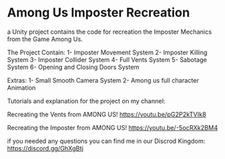 # Among Us Imposter Recreation
 a Unity project contains the code for recreation the Imposter Mechanics from the Game Among Us.
 
 The Project Contain:
 1- Imposter Movement System
 2- Imposter Killing System
 3- Imposter Collider System
 4- Full Vents System
 5- Sabotage System
 6- Opening and Closing Doors System
 
 Extras:
 1- Small Smooth Camera System
 2- Among us full character Animation
 
 Tutorials and explanation for the project on my channel:
 
 Recreating the Vents from AMONG US!
 https://youtu.be/pG2P2kTVIk8
 
 Recreating the Imposter from AMONG US!
 https://youtu.be/-5ocRXk2BM4
 
 if you needed any questions you can find me in our Discrod Kingdom:
 https://discord.gg/GhXgBtj

